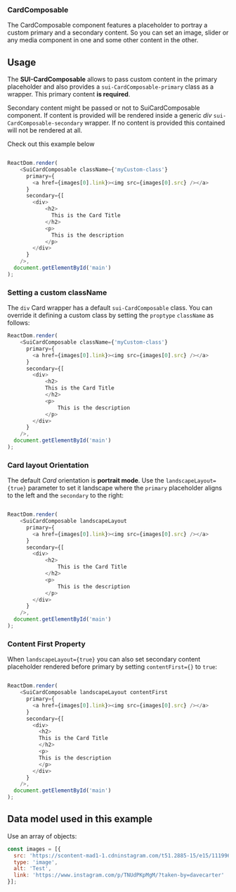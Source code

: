### CardComposable

The CardComposable component features a placeholder to portray a custom primary and a secondary content. So you can set an image, slider or any media component in one and some other content in the other.

## Usage

The **SUI-CardComposable** allows to pass custom content in the primary placeholder and also provides a `sui-CardComposable-primary` class as a wrapper. This primary content **is required**.

Secondary content might be passed or not to SuiCardComposable component. If content is provided will be rendered inside a generic *div* `sui-CardComposable-secondary` wrapper.
If no content is provided this contained will not be rendered at all.

Check out this example below
```javascript

ReactDom.render(
    <SuiCardComposable className={'myCustom-class'}
      primary={
        <a href={images[0].link}><img src={images[0].src} /></a>
      }
      secondary={[
        <div>
            <h2>
              This is the Card Title
            </h2>
            <p>
              This is the description
            </p>
        </div>
      }
    />,
  document.getElementById('main')
);
```

### Setting a custom className

The `div` Card wrapper has a default `sui-CardComposable` class.
You can override it defining a custom class by setting the `proptype` `className` as follows:

```javascript
ReactDom.render(
    <SuiCardComposable className={'myCustom-class'}
      primary={
        <a href={images[0].link}><img src={images[0].src} /></a>
      }
      secondary={[
        <div>
            <h2>
            This is the Card Title
            </h2>
            <p>
                This is the description
            </p>
        </div>
      }
    />,
  document.getElementById('main')
);
```

### Card layout Orientation

The default *Card* orientation is **portrait mode**.  Use the `landscapeLayout={true}` parameter to set it landscape where the `primary` placeholder aligns to the left and the `secondary` to the right:

```javascript

ReactDom.render(
    <SuiCardComposable landscapeLayout
      primary={
        <a href={images[0].link}><img src={images[0].src} /></a>
      }
      secondary={[
        <div>
            <h2>
                This is the Card Title
            </h2>
            <p>
                This is the description
            </p>
        </div>
      }
    />,
  document.getElementById('main')
);

```

### Content First Property

When `landscapeLayout={true}` you can also set secondary content placeholder rendered  before primary by setting `contentFirst={}` to `true`:

```javascript

ReactDom.render(
    <SuiCardComposable landscapeLayout contentFirst
      primary={
        <a href={images[0].link}><img src={images[0].src} /></a>
      }
      secondary={[
        <div>
          <h2>
          This is the Card Title
          </h2>
          <p>
          This is the description
          </p>
        </div>
      }
    />,
  document.getElementById('main')
);
```

## Data model used in this example

Use an array of objects:

```javascript
const images = [{
  src: 'https://scontent-mad1-1.cdninstagram.com/t51.2885-15/e15/11199623_633712610062793_1285693904_n.jpg',
  type: 'image',
  alt: 'Test',
  link: 'https://www.instagram.com/p/TNUdPKpMgM/?taken-by=davecarter'
}];
```

